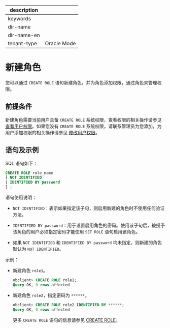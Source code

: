 |description||
|---|---|
|keywords||
|dir-name||
|dir-name-en||
|tenant-type|Oracle Mode|

# 新建角色

您可以通过 `CREATE ROLE` 语句新建角色，并为角色添加权限，通过角色来管理权限。

## 前提条件

新建角色需要当前用户具备 `CREATE ROLE` 系统权限，查看权限的相关操作请参见 [查看用户权限](../600.view-user-permissions-of-oracle-mode.md)。如果您没有 `CREATE ROLE` 系统权限，请联系管理员为您添加，为用户添加权限的相关操作请参见 [修改用户权限](../700.modify-user-permissions-of-oracle-mode.md)。

## 语句及示例

SQL 语句如下：

```sql
CREATE ROLE role_name
[ NOT IDENTIFIED
| IDENTIFIED BY password 
] ;
```

语句使用说明：

* `NOT IDENTIFIED`：表示如果指定该子句，则启用新建的角色时不使用任何验证方法。

* `IDENTIFIED BY password`：用于设置启用角色的密码。使用该子句后，被授予该角色的用户必须指定密码才能使用 `SET ROLE` 语句启用该角色。

* 如果 `NOT IDENTIFIED` 和 `IDENTIFIED BY password` 均未指定，则新建的角色默认为 `NOT IDENTIFIED`。

示例：

* 新建角色 `role1`。

  ```sql
  obclient> CREATE ROLE role1;
  Query OK, 0 rows affected
  ```

* 新建角色 `role2`，指定密码为 `******`。

  ```sql
  obclient> CREATE ROLE role2 IDENTIFIED BY ******;
  Query OK, 0 rows affected
  ```

  更多 `CREATE ROLE` 语句的信息请参见 [CREATE ROLE](../../../../../../700.reference/500.sql-reference/100.sql-syntax/300.common-tenant-of-oracle-mode/900.sql-statement-of-oracle-mode/100.ddl-of-oracle-mode/2100.create-role-of-oracle-mode.md)。
